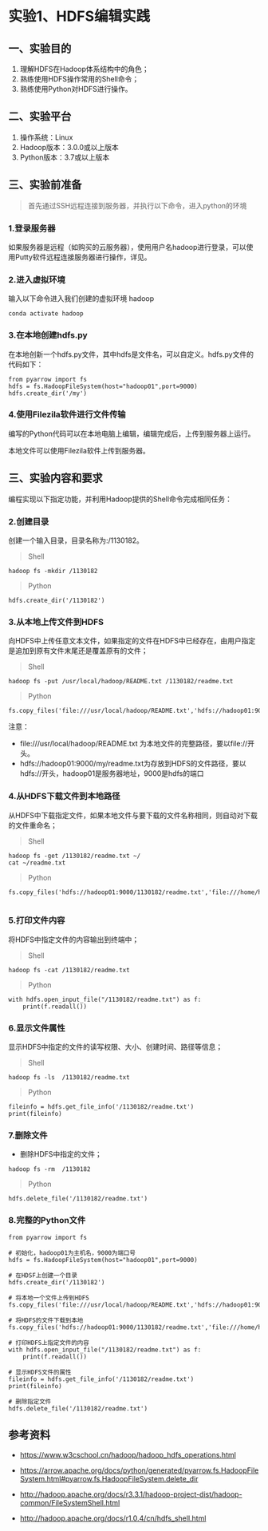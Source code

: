 # 实验1、HDFS编辑实践


## 一、实验目的
1.	理解HDFS在Hadoop体系结构中的角色；
2.	熟练使用HDFS操作常用的Shell命令；
3.	熟练使用Python对HDFS进行操作。


## 二、实验平台

1. 操作系统：Linux
2. Hadoop版本：3.0.0或以上版本
3. Python版本：3.7或以上版本


## 三、实验前准备

> 首先通过SSH远程连接到服务器，并执行以下命令，进入python的环境


### 1.登录服务器

如果服务器是远程（如购买的云服务器），使用用户名hadoop进行登录，可以使用Putty软件远程连接服务器进行操作，详见。

### 2.进入虚拟环境

输入以下命令进入我们创建的虚拟环境 hadoop

```
conda activate hadoop
```

### 3.在本地创建hdfs.py

在本地创新一个hdfs.py文件，其中hdfs是文件名，可以自定义。hdfs.py文件的代码如下：

``` 
from pyarrow import fs
hdfs = fs.HadoopFileSystem(host="hadoop01",port=9000)
hdfs.create_dir('/my')
```

### 4.使用Filezila软件进行文件传输

编写的Python代码可以在本地电脑上编辑，编辑完成后，上传到服务器上运行。

本地文件可以使用Filezila软件上传到服务器。



## 三、实验内容和要求



编程实现以下指定功能，并利用Hadoop提供的Shell命令完成相同任务：

### 2.创建目录
创建一个输入目录，目录名称为:/1130182。

> Shell

```
hadoop fs -mkdir /1130182  
```

> Python

```
hdfs.create_dir('/1130182')
```

### 3.从本地上传文件到HDFS

向HDFS中上传任意文本文件，如果指定的文件在HDFS中已经存在，由用户指定是追加到原有文件末尾还是覆盖原有的文件；

> Shell

```
hadoop fs -put /usr/local/hadoop/README.txt /1130182/readme.txt 
```

> Python

```
fs.copy_files('file:///usr/local/hadoop/README.txt','hdfs://hadoop01:9000/1130182/readme.txt')
```

注意：
- file:///usr/local/hadoop/README.txt 为本地文件的完整路径，要以file://开头。
- hdfs://hadoop01:9000/my/readme.txt为存放到HDFS的文件路径，要以hdfs://开头，hadoop01是服务器地址，9000是hdfs的端口

### 4.从HDFS下载文件到本地路径
从HDFS中下载指定文件，如果本地文件与要下载的文件名称相同，则自动对下载的文件重命名；

> Shell

```
hadoop fs -get /1130182/readme.txt ~/
cat ~/readme.txt
```

> Python

```
fs.copy_files('hdfs://hadoop01:9000/1130182/readme.txt','file:///home/hadoop/code/readme.txt')


```

### 5.打印文件内容

将HDFS中指定文件的内容输出到终端中；

> Shell

```
hadoop fs -cat /1130182/readme.txt 
```
> Python

```
with hdfs.open_input_file("/1130182/readme.txt") as f:
    print(f.readall())
```

### 6.显示文件属性

显示HDFS中指定的文件的读写权限、大小、创建时间、路径等信息；

> Shell

```
hadoop fs -ls  /1130182/readme.txt
```
> Python

```
fileinfo = hdfs.get_file_info('/1130182/readme.txt')
print(fileinfo)
```
### 7.删除文件

- 删除HDFS中指定的文件；
```
hadoop fs -rm  /1130182 
```
> Python

```
hdfs.delete_file('/1130182/readme.txt')
```

### 8.完整的Python文件
```
from pyarrow import fs

# 初始化，hadoop01为主机名，9000为端口号
hdfs = fs.HadoopFileSystem(host="hadoop01",port=9000)

# 在HDSF上创建一个目录
hdfs.create_dir('/1130182')

# 将本地一个文件上传到HDFS
fs.copy_files('file:///usr/local/hadoop/README.txt','hdfs://hadoop01:9000/1130182/readme.txt')

# 将HDFS的文件下载到本地
fs.copy_files('hdfs://hadoop01:9000/1130182/readme.txt','file:///home/hadoop/code/readme.txt')

# 打印HDFS上指定文件的内容
with hdfs.open_input_file("/1130182/readme.txt") as f:
    print(f.readall())

# 显示HDFS文件的属性
fileinfo = hdfs.get_file_info('/1130182/readme.txt')
print(fileinfo)

# 删除指定文件
hdfs.delete_file('/1130182/readme.txt')
```

## 参考资料
- https://www.w3cschool.cn/hadoop/hadoop_hdfs_operations.html
- https://arrow.apache.org/docs/python/generated/pyarrow.fs.HadoopFileSystem.html#pyarrow.fs.HadoopFileSystem.delete_dir
- http://hadoop.apache.org/docs/r3.3.1/hadoop-project-dist/hadoop-common/FileSystemShell.html

- http://hadoop.apache.org/docs/r1.0.4/cn/hdfs_shell.html
